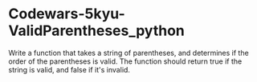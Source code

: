 # Codewars-5kyu-ValidParentheses_python
Write a function that takes a string of parentheses, and determines if the order of the parentheses is valid. The function should return true if the string is valid, and false if it's invalid.
